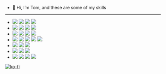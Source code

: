 - 👋 Hi, I’m Tom, and these are some of my skills

---
- <image src="https://img.shields.io/badge/HTML5-E34F26?style=for-the-badge&logo=html5&logoColor=white" />
  <image src="https://img.shields.io/badge/CSS3-1572B6?style=for-the-badge&logo=css3&logoColor=white" />
  <image src="https://img.shields.io/badge/JavaScript-C8C800?style=for-the-badge&logo=javascript&logoColor=white" />
  <image src="https://img.shields.io/badge/TypeScript-007ACC?style=for-the-badge&logo=typescript&logoColor=white" />
- <image src="https://img.shields.io/badge/MongoDB-4EA94B?style=for-the-badge&logo=mongodb&logoColor=white" />
  <image src="https://img.shields.io/badge/Express.js-000000?style=for-the-badge&logo=express&logoColor=white" />
  <image src="https://img.shields.io/badge/React-20232A?style=for-the-badge&logo=react&logoColor=white" />
  <image src="https://img.shields.io/badge/Node.js-43853D?style=for-the-badge&logo=node.js&logoColor=white" />
- <image src="https://img.shields.io/badge/Bootstrap-563D7C?style=for-the-badge&logo=bootstrap&logoColor=white" />
  <image src="https://img.shields.io/badge/React_Router-CA4245?style=for-the-badge&logo=react-router&logoColor=white" />
  <image src="https://img.shields.io/badge/Sequelize-52B0E7?style=for-the-badge&logo=sequelize&logoColor=white" />
  <image src="https://img.shields.io/badge/Redux-764ABC?style=for-the-badge&logo=redux&logoColor=white" />
- <image src="https://img.shields.io/badge/Socket.io-010101?style=for-the-badge&logo=socket.io&logoColor=white" />
  <image src="https://img.shields.io/badge/JSON_Web_Tokens-000000?style=for-the-badge&logo=json-web-tokens&logoColor=white" />
  <image src="https://img.shields.io/badge/Google_OAuth-4285F4?style=for-the-badge&logo=google&logoColor=white" />
  <image src="https://img.shields.io/badge/Passport-34E27A?style=for-the-badge&logo=passport&logoColor=white" />
  <image src="https://img.shields.io/badge/Jest-C21325?style=for-the-badge&logo=jest&logoColor=white" />
- <image src="https://img.shields.io/badge/C%23-239120?style=for-the-badge&logo=c-sharp&logoColor=white" />
  <image src="https://img.shields.io/badge/.NET-5C2D91?style=for-the-badge&logo=.net&logoColor=white" />
  <image src="https://img.shields.io/badge/Unity-100000?style=for-the-badge&logo=unity&logoColor=white" />
- <image src="https://img.shields.io/badge/git-F05032?style=for-the-badge&logo=git&logoColor=white" />
  <image src="https://img.shields.io/badge/Heroku-430098?style=for-the-badge&logo=heroku&logoColor=white" />
  <image src="https://img.shields.io/badge/Vercel-000000?style=for-the-badge&logo=vercel&logoColor=white" />
- <image src="https://img.shields.io/badge/nginx-009639?style=for-the-badge&logo=nginx&logoColor=white" />
  <image src="https://img.shields.io/badge/Ubuntu_Server-E95420?style=for-the-badge&logo=ubuntu&logoColor=white" />
  <image src="https://img.shields.io/badge/npm-CB3837?style=for-the-badge&logo=npm&logoColor=white" />
  <image src="https://img.shields.io/badge/Cloudflare-F38020?style=for-the-badge&logo=cloudflare&logoColor=white" />

[![ko-fi](https://ko-fi.com/img/githubbutton_sm.svg)](https://ko-fi.com/J3J63WMSH)
